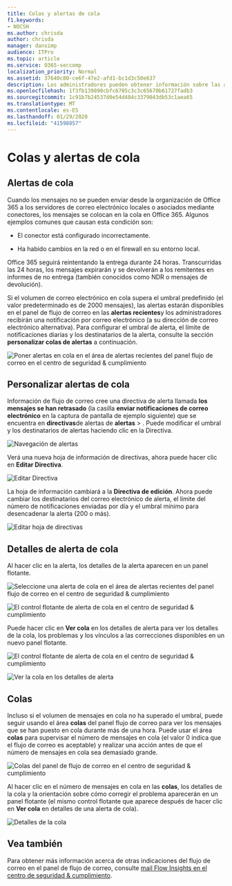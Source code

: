 ```yaml
---
title: Colas y alertas de cola
f1.keywords:
- NOCSH
ms.author: chrisda
author: chrisda
manager: dansimp
audience: ITPro
ms.topic: article
ms.service: O365-seccomp
localization_priority: Normal
ms.assetid: 37640c80-ce6f-47e2-afd1-bc1d3c50e637
description: Los administradores pueden obtener información sobre las alertas de cola y las colas del panel del flujo de correo en el centro de seguridad & cumplimiento.
ms.openlocfilehash: 1f3fb139890cbfc6705c3c3c65670b61727fadb3
ms.sourcegitcommit: 1c91b7b24537d0e54d484c3379043db53c1aea65
ms.translationtype: MT
ms.contentlocale: es-ES
ms.lasthandoff: 01/29/2020
ms.locfileid: "41598857"
---
```

# <a name="queue-alerts-and-queues"></a>Colas y alertas de cola

## <a name="queue-alerts"></a>Alertas de cola

Cuando los mensajes no se pueden enviar desde la organización de Office 365 a los servidores de correo electrónico locales o asociados mediante conectores, los mensajes se colocan en la cola en Office 365. Algunos ejemplos comunes que causan esta condición son:

- El conector está configurado incorrectamente.

- Ha habido cambios en la red o en el firewall en su entorno local.

Office 365 seguirá reintentando la entrega durante 24 horas. Transcurridas las 24 horas, los mensajes expirarán y se devolverán a los remitentes en informes de no entrega (también conocidos como NDR o mensajes de devolución).

Si el volumen de correo electrónico en cola supera el umbral predefinido (el valor predeterminado es de 2000 mensajes), las alertas estarán disponibles en el panel de flujo de correo en las **alertas recientes**y los administradores recibirán una notificación por correo electrónico (a su dirección de correo electrónico alternativa). Para configurar el umbral de alerta, el límite de notificaciones diarias y los destinatarios de la alerta, consulte la sección **personalizar colas de alertas** a continuación.

![Poner alertas en cola en el área de alertas recientes del panel flujo de correo en el centro de seguridad & cumplimiento](../media/5fc4a51c-6118-4270-960b-c6b176ef94ae.png)

## <a name="customize-queue-alerts"></a>Personalizar alertas de cola

Información de flujo de correo cree una directiva de alerta llamada **los mensajes se han retrasado** (la casilla **enviar notificaciones de correo electrónico** en la captura de pantalla de ejemplo siguiente) que se encuentra en **directivas**de alertas de **alertas** \> . Puede modificar el umbral y los destinatarios de alertas haciendo clic en la Directiva.

![Navegación de alertas](../media/efb95976-9e0b-484e-a2fd-093c5bc7a40f.png)

Verá una nueva hoja de información de directivas, ahora puede hacer clic en **Editar Directiva**.

![Editar Directiva](../media/ed2aceae-3ee2-4849-a17e-87915987a7dd.png)

La hoja de información cambiará a la **Directiva de edición**. Ahora puede cambiar los destinatarios del correo electrónico de alerta, el límite del número de notificaciones enviadas por día y el umbral mínimo para desencadenar la alerta (200 o más).

![Editar hoja de directivas](../media/c657cc74-7867-474c-b2c9-dc478449f990.png)

## <a name="queue-alert-details"></a>Detalles de alerta de cola

Al hacer clic en la alerta, los detalles de la alerta aparecen en un panel flotante.

![Seleccione una alerta de cola en el área de alertas recientes del panel flujo de correo en el centro de seguridad & cumplimiento](../media/1f6b0e96-5b2c-41ef-9684-9d813b3fabe6.png)

![El control flotante de alerta de cola en el centro de seguridad & cumplimiento](../media/105c8fff-912f-4763-8806-2740ebdecd4b.png)

Puede hacer clic en **Ver cola** en los detalles de alerta para ver los detalles de la cola, los problemas y los vínculos a las correcciones disponibles en un nuevo panel flotante.

![El control flotante de alerta de cola en el centro de seguridad & cumplimiento](../media/8ff60955-55ef-4f32-a966-85e02cb608d1.png)

![Ver la cola en los detalles de alerta](../media/4eb088fe-5dd9-4bf4-b959-c1bb2545c515.png)

## <a name="queues"></a>Colas

Incluso si el volumen de mensajes en cola no ha superado el umbral, puede seguir usando el área **colas** del panel flujo de correo para ver los mensajes que se han puesto en cola durante más de una hora. Puede usar el área **colas** para supervisar el número de mensajes en cola (el valor 0 indica que el flujo de correo es aceptable) y realizar una acción antes de que el número de mensajes en cola sea demasiado grande.

![Colas del panel de flujo de correo en el centro de seguridad & cumplimiento](../media/0ef6e2ef-dd22-4363-9d4a-b20a00babc9f.png)

Al hacer clic en el número de mensajes en cola en las **colas**, los detalles de la cola y la orientación sobre cómo corregir el problema aparecerán en un panel flotante (el mismo control flotante que aparece después de hacer clic en **Ver cola** en detalles de una alerta de cola).

![Detalles de la cola](../media/4eb088fe-5dd9-4bf4-b959-c1bb2545c515.png)

## <a name="see-also"></a>Vea también

Para obtener más información acerca de otras indicaciones del flujo de correo en el panel de flujo de correo, consulte [mail Flow Insights en el centro de seguridad & cumplimiento](mail-flow-insights-v2.md).
